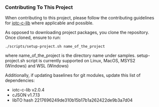 ### Contributing To This Project

When contributing to this project, please follow the contributing guidelines 
for [iotc-c-lib](https://github.com/avnet-iotconnect/iotc-c-lib/blob/master/CONTRIBUTING.md)
where applicable and possible.

As opposed to downloading project packages, you clone the repository. Once cloned, ensure to run:

```commandline
./scripts/setup-project.sh name_of_the_project
```
where name_of_the_project is the directory name under samples. setup-project.sh 
script is currently supported on Linux, MacOS, MSYS2 (Windows) and WSL (Windows) 

Additionally, if updating baselines for git modules, update this list of dependencies:
* iotc-c-lib v2.0.4
* cJSON v1.7.13
* libTO hash 2217696249de310b15b17b1a262422de9b3a7d04
